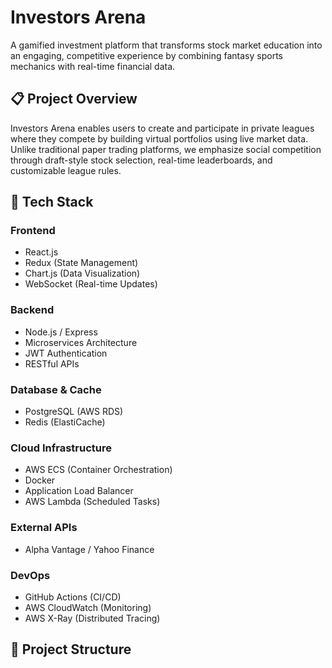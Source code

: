 # Investors Arena

A gamified investment platform that transforms stock market education into an engaging, competitive experience by combining fantasy sports mechanics with real-time financial data.

## 📋 Project Overview

Investors Arena enables users to create and participate in private leagues where they compete by building virtual portfolios using live market data. Unlike traditional paper trading platforms, we emphasize social competition through draft-style stock selection, real-time leaderboards, and customizable league rules.

## 🚀 Tech Stack

### Frontend
- React.js
- Redux (State Management)
- Chart.js (Data Visualization)
- WebSocket (Real-time Updates)

### Backend
- Node.js / Express
- Microservices Architecture
- JWT Authentication
- RESTful APIs

### Database & Cache
- PostgreSQL (AWS RDS)
- Redis (ElastiCache)

### Cloud Infrastructure
- AWS ECS (Container Orchestration)
- Docker
- Application Load Balancer
- AWS Lambda (Scheduled Tasks)

### External APIs
- Alpha Vantage / Yahoo Finance

### DevOps
- GitHub Actions (CI/CD)
- AWS CloudWatch (Monitoring)
- AWS X-Ray (Distributed Tracing)

## 📁 Project Structure